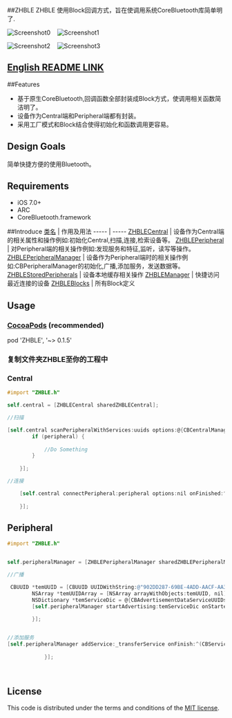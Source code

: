 ##ZHBLE
ZHBLE 使用Block回调方式，旨在使调用系统CoreBluetooth库简单明了.

![Screenshot0][img0] &nbsp;&nbsp; ![Screenshot1][img1] &nbsp;&nbsp;

![Screenshot2][img2] &nbsp;&nbsp; ![Screenshot3][img3]

## [English README LINK](https://github.com/zhuozhuo/ZHBLE/blob/master/README_EN.md)

##Features
* 基于原生CoreBluetooth,回调函数全部封装成Block方式，使调用相关函数简洁明了。
* 设备作为Central端和Peripheral端都有封装。
* 采用工厂模式和Block结合使得初始化和函数调用更容易。


## Design Goals
简单快捷方便的使用Bluetooth。


## Requirements

* iOS 7.0+
* ARC
* CoreBluetooth.framework

##Introduce
[类名](https://github.com/zhuozhuo/ZHBLE/tree/master/Demo/ZHBLE/Classes/ZHBLE) | 作用及用法
----- | -----
[ZHBLECentral](https://github.com/zhuozhuo/ZHBLE/blob/master/Demo/ZHBLE/Classes/ZHBLE/ZHBLECentral.h) | 设备作为Central端的相关属性和操作例如:初始化Central,扫描,连接,检索设备等。
[ZHBLEPeripheral](https://github.com/zhuozhuo/ZHBLE/blob/master/Demo/ZHBLE/Classes/ZHBLE/ZHBLEPeripheral.h) | 对Peripheral端的相关操作例如:发现服务和特征,监听，读写等操作。
[ZHBLEPeripheralManager](https://github.com/zhuozhuo/ZHBLE/blob/master/Demo/ZHBLE/Classes/ZHBLE/ZHBLEPeripheralManager.h) | 设备作为Peripheral端时的相关操作例如:CBPeripheralManager的初始化,广播,添加服务，发送数据等。
[ZHBLEStoredPeripherals](https://github.com/zhuozhuo/ZHBLE/blob/master/Demo/ZHBLE/Classes/ZHBLE/ZHBLEStoredPeripherals.h) | 设备本地缓存相关操作
[ZHBLEManager](https://github.com/zhuozhuo/ZHBLE/blob/master/Demo/ZHBLE/Classes/ZHBLE/ZHBLEManager.h) | 快捷访问最近连接的设备
[ZHBLEBlocks](https://github.com/zhuozhuo/ZHBLE/blob/master/Demo/ZHBLE/Classes/ZHBLE/ZHBLEBlocks.h) | 所有Block定义

## Usage
### [CocoaPods](https://cocoapods.org/) (recommended)
pod 'ZHBLE', '~> 0.1.5'

### 复制文件夹ZHBLE至你的工程中

### Central
```objective-c
#import "ZHBLE.h"

self.central = [ZHBLECentral sharedZHBLECentral];

//扫描

[self.central scanPeripheralWithServices:uuids options:@{CBCentralManagerScanOptionAllowDuplicatesKey: @(YES)} onUpdated:^(ZHBLEPeripheral *peripheral,NSDictionary *data){
        if (peripheral) {
            
            //Do Something
        }
       
    }];

//连接

    [self.central connectPeripheral:peripheral options:nil onFinished:^(ZHBLEPeripheral *peripheral, NSError *error){
    
    }];
```

## Peripheral

```objective-c
#import "ZHBLE.h"


self.peripheralManager = [ZHBLEPeripheralManager sharedZHBLEPeripheralManager];

//广播

 CBUUID *temUUID = [CBUUID UUIDWithString:@"902DD287-69BE-4ADD-AACF-AA3C24D83B66"];
        NSArray *temUUIDArray = [NSArray arrayWithObjects:temUUID, nil];
        NSDictionary *temServiceDic = @{CBAdvertisementDataServiceUUIDsKey:temUUIDArray};
        [self.peripheralManager startAdvertising:temServiceDic onStarted:^(NSError *error){
                       
        }];


//添加服务
[self.peripheralManager addService:_transferService onFinish:^(CBService *service,NSError *error){
        
            }];
            
            

```


## License

This code is distributed under the terms and conditions of the [MIT license](LICENSE).



[img0]:http://ac-unmt7l5d.clouddn.com/a5ad110235345af7.png
[img1]:http://ac-unmt7l5d.clouddn.com/2eba95e19897014b.png
[img2]:http://ac-unmt7l5d.clouddn.com/14f697de1198d56e.png
[img3]:http://ac-unmt7l5d.clouddn.com/0d058858c36c60c5.png
